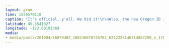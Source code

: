 ```yaml
---
layout: gram
time: 1556570118
caption: "It's official, y'all. We did it!\n\nAlso, the new Oregon ID is different and sorta looks more legit.\n\n#pdxbeehive"
latitude: 45.5541027
longitude: -122.60191369
media:
- media/posts/201904/56879482_189236078726703_6242225146714887296_n_17855443960401151.jpg
---
```

